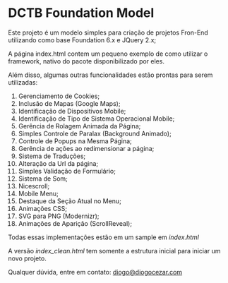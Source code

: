 # DCTB Foundation Model

Este projeto é um modelo simples para criação de projetos Fron-End utilizando como base Foundation 6.x e JQuery 2.x;

A página index.html contem um pequeno exemplo de como utilizar o framework, nativo do pacote disponibilizado por eles.

Além disso, algumas outras funcionalidades estão prontas para serem utilizadas:

1. Gerenciamento de Cookies;
2. Inclusão de Mapas (Google Maps);
3. Identificação de Dispositivos Mobile;
4. Identificação de Tipo de Sistema Operacional Mobile;
5. Gerência de Rolagem Animada da Página;
6. Simples Controle de Paralax (Background Animado);
7. Controle de Popups na Mesma Página;
8. Gerência de ações ao redimensionar a página;
9. Sistema de Traduções;
10. Alteração da Url da página;
11. Simples Validação de Formulário;
12. Sistema de Som;
13. Nicescroll;
14. Mobile Menu;
15. Destaque da Seção Atual no Menu;
16. Animações CSS;
17. SVG para PNG (Modernizr);
18. Animações de Aparição (ScrollReveal);

Todas essas implementações estão em um sample em *index.html*

A versão *index_clean.html* tem somente a estrutura inicial para iniciar um novo projeto.

Qualquer dúvida, entre em contato: diogo@diogocezar.com